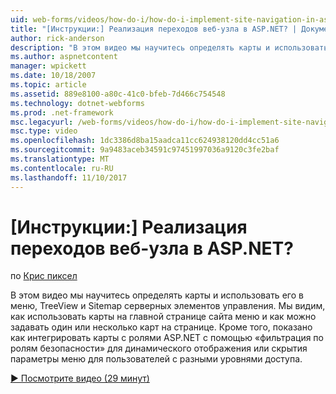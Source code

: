 ```yaml
---
uid: web-forms/videos/how-do-i/how-do-i-implement-site-navigation-in-aspnet
title: "[Инструкции:] Реализация переходов веб-узла в ASP.NET? | Документы Майкрософт"
author: rick-anderson
description: "В этом видео мы научитесь определять карты и использовать его в меню, TreeView и Sitemap серверных элементов управления. Мы узнаем, как использовать карты на главной странице..."
ms.author: aspnetcontent
manager: wpickett
ms.date: 10/18/2007
ms.topic: article
ms.assetid: 889e8100-a80c-41c0-bfeb-7d466c754548
ms.technology: dotnet-webforms
ms.prod: .net-framework
msc.legacyurl: /web-forms/videos/how-do-i/how-do-i-implement-site-navigation-in-aspnet
msc.type: video
ms.openlocfilehash: 1dc3386d8ba15aadca11cc624938120dd4cc51a6
ms.sourcegitcommit: 9a9483aceb34591c97451997036a9120c3fe2baf
ms.translationtype: MT
ms.contentlocale: ru-RU
ms.lasthandoff: 11/10/2017
---
```

<a name="how-do-i-implement-site-navigation-in-aspnet"></a>[Инструкции:] Реализация переходов веб-узла в ASP.NET?
====================
по [Крис пиксел](https://twitter.com/chrispels)

В этом видео мы научитесь определять карты и использовать его в меню, TreeView и Sitemap серверных элементов управления. Мы видим, как использовать карты на главной странице сайта меню и как можно задавать один или несколько карт на странице. Кроме того, показано как интегрировать карты с ролями ASP.NET с помощью «фильтрация по ролям безопасности» для динамического отображения или скрытия параметры меню для пользователей с разными уровнями доступа.

[&#9654; Посмотрите видео (29 минут)](https://channel9.msdn.com/Blogs/ASP-NET-Site-Videos/how-do-i-implement-site-navigation-in-aspnet)
